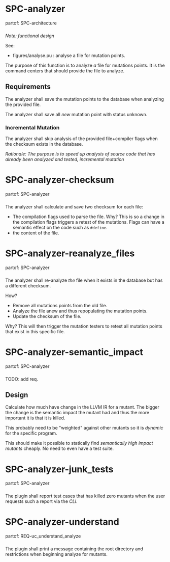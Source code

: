 # SPC-analyzer
partof: SPC-architecture
###
*Note: functional design*

See:
 - figures/analyse.pu : analyse a file for mutation points.

The purpose of this function is to analyze *a* file for mutations points.
It is the command centers that should provide the file to analyze.

## Requirements
The analyzer shall save the mutation points to the database when analyzing the provided file.

The analyzer shall save all *new* mutation point with status unknown.

### Incremental Mutation
The analyzer shall skip analysis of the provided file+compiler flags when the checksum exists in the database.

*Rationale: The purpose is to speed up analysis of source code that has already been analyzed and tested, incremental mutation*

# SPC-analyzer-checksum
partof: SPC-analyzer
###

The analyzer shall calculate and save two checksum for each file:
 - The compilation flags used to parse the file.
   Why? This is so a change in the compilation flags triggers a retest of the mutations.
   Flags can have a semantic effect on the code such as `#define`.
 - the content of the file.

# SPC-analyzer-reanalyze_files
partof: SPC-analyzer
###

The analyzer shall re-analyze _the_ file when it exists in the database but has a different checksum.

How?
 - Remove all mutations points from the old file.
 - Analyze the file anew and thus repopulating the mutation points.
 - Update the checksum of the file.

Why?
This will then trigger the mutation testers to retest all mutation points that exist in this specific file.

# SPC-analyzer-semantic_impact
partof: SPC-analyzer
###

TODO: add req.

## Design

Calculate how much have change in the LLVM IR for a mutant. The bigger the change is the semantic impact the mutant had and thus the more important it is that it is killed.

This probably need to be "weighted" against other mutants so it is *dynamic* for the specific program.

This should make it possible to statically find *semantically high impact mutants* cheaply. No need to even have a test suite.

# SPC-analyzer-junk_tests
partof: SPC-analyzer
###

The plugin shall report test cases that has killed zero mutants when the user requests such a report via the *CLI*.

# SPC-analyzer-understand
partof: REQ-uc_understand_analyze
###

The plugin shall print a message containing the root directory and restrictions when beginning analyze for mutants.
